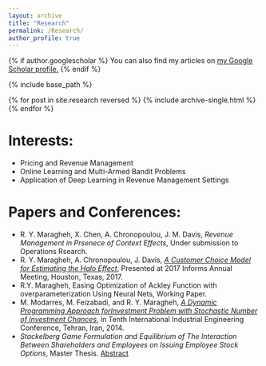 ```yaml
---
layout: archive
title: "Research"
permalink: /Research/
author_profile: true
---
```


{% if author.googlescholar %}
  You can also find my articles on <u><a href="{{author.googlescholar}}">my Google Scholar profile</a>.</u>
{% endif %}

{% include base_path %}

{% for post in site.research reversed %}
  {% include archive-single.html %}
{% endfor %}

# Interests:
* Pricing and Revenue Management
* Online Learning and Multi-Armed Bandit Problems
* Application of Deep Learning in Revenue Management Settings

# Papers and Conferences:
* R. Y. Maragheh, X. Chen, A. Chronopoulou, J. M. Davis, *Revenue Management in Prsenece of Context Effects*, Under submission to Operations Rsearch.
* R. Y. Maragheh, A. Chronopoulou, J. Davis, [*A Customer Choice Model for Estimating the Halo Effect*](https://arxiv.org/abs/1805.01603), Presented at 2017 Informs Annual Meeting, Houston, Texas, 2017.
* R.Y. Maragheh, Easing Optimization of Ackley Function with overparameterization Using Neural Nets, Working Paper.
* M. Modarres, M. Feizabadi, and R. Y. Maragheh, [*A Dynamic Programming Approach forInvestment Problem with Stochastic
Number of Investment Chances*](https://www.researchgate.net/publication/260144937_A_dynamic_programming_approach_for_investment_problem_with_stochastic_number_of_investment_chances), in Tenth International Industrial Engineering Conference, Tehran, Iran, 2014.
* *Stackelberg Game Formulation and Equilibrium of The Interaction Between Shareholders and Employees on Issuing Employee Stock Options*, Master Thesis. [Abstract](https://www.researchgate.net/publication/279285970_Stackelberg_Game_Formulation_and_Equilibrium_of_The_Interaction_Between_Shareholders_and_Employees_on_Issuing_Employee_Stock_Options)
